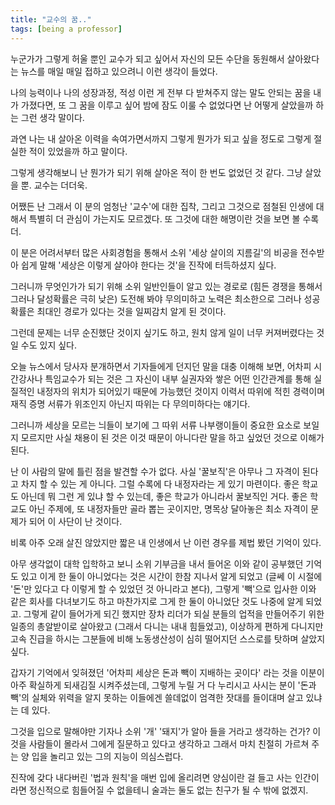 ```yaml
---
title: "교수의 꿈.."
tags: [being a professor]
---
```


누군가가 그렇게 허울 뿐인 교수가 되고 싶어서 자신의 모든 수단을 동원해서 살아왔다는 뉴스를 매일 매일 접하고 있으려니 이런 생각이 들었다.

나의 능력이나 나의 성장과정, 적성 이런 게 전부 다 받쳐주지 않는 말도 안되는 꿈을 내가 가졌다면, 또 그 꿈을 이루고 싶어 밤에 잠도 이룰 수 없었다면 난 어떻게 살았을까 하는 그런 생각 말이다.

과연 나는 내 살아온 이력을 속여가면서까지 그렇게 뭔가가 되고 싶을 정도로 그렇게 절실한 적이 있었을까 하고 말이다.

그렇게 생각해보니 난 뭔가가 되기 위해 살아온 적이 한 번도 없었던 것 같다. 그냥 살았을 뿐. 교수는 더더욱.

어쨌든 난 그래서 이 분의 엄청난 '교수'에 대한 집착, 그리고 그것으로 점철된 인생에 대해서 특별히 더 관심이 가는지도 모르겠다. 또 그것에 대한 해명이란 것을 보면 볼 수록 더.

이 분은 어려서부터 많은 사회경험을 통해서 소위 '세상 살이의 지름길'의 비공을 전수받아 쉽게 말해 '세상은 이렇게 살아야 한다는 것'을 진작에 터득하셨지 싶다. 

그러니까 무엇인가가 되기 위해 소위 일반인들이 알고 있는 경로로 (힘든 경쟁을 통해서 그러나 달성확률은 극히 낮은) 도전해 봐야 무의미하고 노력은 최소한으로 그러나 성공확률은 최대인 경로가 있다는 것을 일찌감치 알게 된 것이다.

그런데 문제는 너무 순진했단 것이지 싶기도 하고, 원치 않게 일이 너무 커져버렸다는 것일 수도 있지 싶다. 

오늘 뉴스에서 당사자 분개하면서 기자들에게 던지던 말을 대충 이해해 보면, 어차피 시간강사나 특임교수가 되는 것은 그 자신이 내부 실권자와 쌓은 어떤 인간관계를 통해 실질적인 내정자의 위치가 되어있기 때문에 가능했던 것이지 이력서 따위에 적힌 경력이며 재직 증명 서류가 위조인지 아닌지 따위는 다 무의미하다는 얘기다. 

그러니까 세상을 모르는 늬들이 보기에 그 따위 서류 나부랭이들이 중요한 요소로 보일지 모르지만 사실 채용이 된 것은 이것 때문이 아니다란 말을 하고 싶었던 것으로 이해가 된다.

난 이 사람의 말에 틀린 점을 발견할 수가 없다. 사실 '꿀보직'은 아무나 그 자격이 된다고 차지 할 수 있는 게 아니다. 그럴 수록에 다 내정자라는 게 있기 마련이다. 좋은 학교도 아닌데 뭐 그런 게 있냐 할 수 있는데, 좋은 학교가 아니라서 꿀보직인 거다. 좋은 학교도 아닌 주제에, 또 내정자들만 골라 뽑는 곳이지만, 명목상 달아놓은 최소 자격이 문제가 되어 이 사단이 난 것이다. 

비록 아주 오래 살진 않았지만 짧은 내 인생에서 난 이런 경우를 제법 봤던 기억이 있다.

아무 생각없이 대학 입학하고 보니 소위 기부금을 내서 들어온 이와 같이 공부했던 기억도 있고 이게 한 둘이 아니었다는 것은 시간이 한참 지나서 알게 되었고 (글쎄 이 시절에 '돈'만 있다고 다 이렇게 할 수 있었던 것 아니라고 본다), 그렇게 '빽'으로 입사한 이와 같은 회사를 다녀보기도 하고 마찬가지로 그게 한 둘이 아니었단 것도 나중에 알게 되었고. 그렇게 같이 들어가게 되긴 했지만 장차 리더가 되실 분들의 업적을 만들어주기 위한 일종의 총알받이로 살아왔고 (그래서 다니는 내내 힘들었고), 이상하게 편하게 다니지만 고속 진급을 하시는 그분들에 비해 노동생산성이 심히 떨어지던 스스로를 탓하며 살았지 싶다.

갑자기 기억에서 잊혀졌던 '어차피 세상은 돈과 빽이 지배하는 곳이다' 라는 것을 이분이 아주 확실하게 되새김질 시켜주셨는데, 그렇게 누릴 거 다 누리시고 사시는 분이 '돈과 빽'의 실체와 위력을 알지 못하는 이들에겐 쓸데없이 엄격한 잣대를 들이대며 살고 있냐는 데 있다. 

그것을 입으로 말해야만 기자나 소위 '개' '돼지'가 알아 들을 거라고 생각하는 건가? 이것을 사람들이 몰라서 그에게 질문하고 있다고 생각하고 그래서 마치 친절히 가르쳐 주는 양 입을 놀리고 있는 그의 지능이 의심스럽다. 

진작에 갖다 내다버린 '법과 원칙'을 매번 입에 올리려면 양심이란 걸 들고 사는 인간이라면 정신적으로 힘들어질 수 없을테니 술과는 둘도 없는 친구가 될 수 밖에 없겠지.
